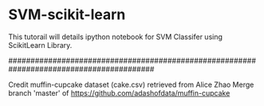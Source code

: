 # SVM-scikit-learn
This tutorail will details ipython notebook for SVM Classifer using ScikitLearn Library. 

#########################################################################################

Credit
muffin-cupcake dataset (cake.csv) retrieved from Alice Zhao Merge branch 'master' of https://github.com/adashofdata/muffin-cupcake

